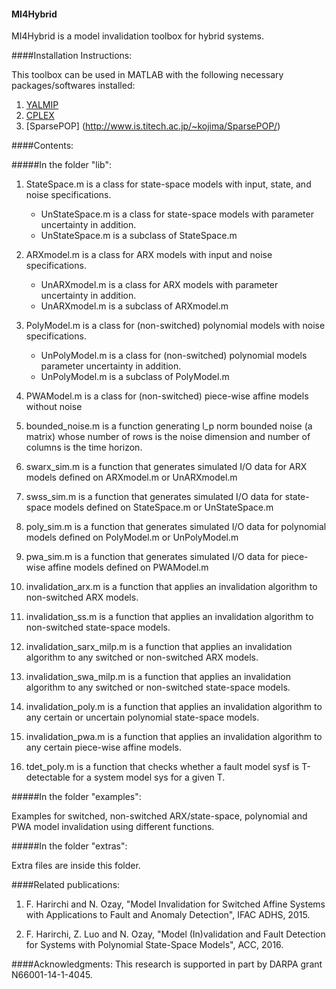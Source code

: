 #### MI4Hybrid

MI4Hybrid is a model invalidation toolbox for hybrid systems.

####Installation Instructions:

This toolbox can be used in MATLAB with the following necessary packages/softwares installed:

1. [YALMIP](http://users.isy.liu.se/johanl/yalmip/)
2. [CPLEX](http://www-01.ibm.com/software/commerce/optimization/cplex-optimizer/)
3. [SparsePOP] (http://www.is.titech.ac.jp/~kojima/SparsePOP/)

 
####Contents:

#####In the folder "lib":

1. StateSpace.m is a class for state-space models with input, state, and noise specifications.
   * UnStateSpace.m is a class for state-space models with parameter uncertainty in addition.
   * UnStateSpace.m is a subclass of StateSpace.m

2. ARXmodel.m is a class for ARX models with input and noise specifications.
   * UnARXmodel.m is a class for ARX models with parameter uncertainty in addition.
   * UnARXmodel.m is a subclass of ARXmodel.m

3. PolyModel.m is a class for (non-switched) polynomial models with noise specifications.
   * UnPolyModel.m is a class for (non-switched) polynomial models parameter uncertainty in addition.
   * UnPolyModel.m is a subclass of PolyModel.m

4. PWAModel.m is a class for (non-switched) piece-wise affine models without noise

5. bounded_noise.m is a function generating l_p norm bounded noise (a matrix) whose number of rows is the noise dimension and number of columns is the time horizon.

6. swarx_sim.m is a function that generates simulated I/O data for ARX models defined on ARXmodel.m or UnARXmodel.m
 
7. swss_sim.m is a function that generates simulated I/O data for state-space models defined on StateSpace.m or UnStateSpace.m

8. poly_sim.m is a function that generates simulated I/O data for polynomial models defined on PolyModel.m or UnPolyModel.m

9. pwa_sim.m is a function that generates simulated I/O data for piece-wise affine models defined on PWAModel.m

10. invalidation_arx.m is a function that applies an invalidation algorithm to non-switched ARX models.
 
11. invalidation_ss.m is a function that applies an invalidation algorithm to non-switched state-space models.

12. invalidation_sarx_milp.m is a function that applies an invalidation algorithm to any switched or non-switched ARX models.

13. invalidation_swa_milp.m is a function that applies an invalidation algorithm to any switched or non-switched state-space models.

14. invalidation_poly.m is a function that applies an invalidation algorithm to any certain or uncertain polynomial state-space models.

15. invalidation_pwa.m is a function that applies an invalidation algorithm to any certain piece-wise affine models.

16. tdet_poly.m is a function that checks whether a fault model sysf is T-detectable for a system model sys for a given T.

#####In the folder "examples":

Examples for switched, non-switched ARX/state-space, polynomial and PWA model invalidation using different functions.

#####In the folder "extras":

Extra files are inside this folder.


####Related publications:
1. F. Harirchi and N. Ozay, "Model Invalidation for Switched Affine Systems with Applications to Fault and Anomaly Detection", IFAC ADHS, 2015.

2. F. Harirchi, Z. Luo and N. Ozay, "Model (In)validation and Fault Detection for Systems with Polynomial State-Space Models", ACC, 2016.

####Acknowledgments:
This research is supported in part by DARPA grant N66001-14-1-4045.
